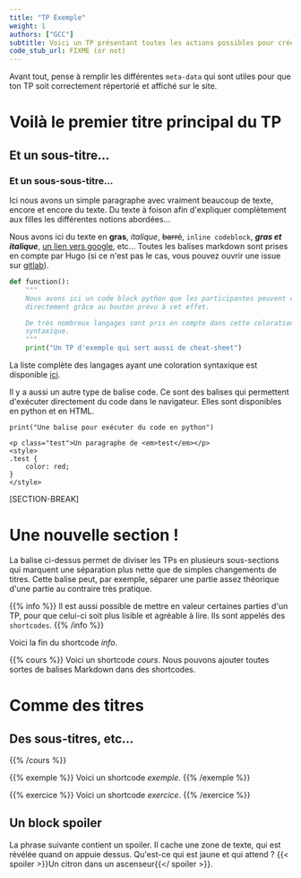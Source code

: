 ```yaml
---
title: "TP Exemple"
weight: 1
authors: ["GCC"]
subtitle: Voici un TP présentant toutes les actions possibles pour créer un TP. 
code_stub_url: FIXME (or not)
---
```


Avant tout, pense à remplir les différentes `meta-data` qui sont utiles pour 
que ton TP soit correctement répertorié et affiché sur le site. 

# Voilà le premier titre principal du TP

## Et un sous-titre...

### Et un sous-sous-titre...

Ici nous avons un simple paragraphe avec vraiment beaucoup de texte, encore et
encore du texte. Du texte à foison afin d'expliquer complètement aux filles les
différentes notions abordées... 

Nous avons ici du texte en **gras**, _italique_, ~~barré~~, `inline codeblock`,
**_gras et italique_**, [un lien vers google](https://www.google.fr), etc...
Toutes les balises markdown sont prises en compte par Hugo (si ce n'est pas le
cas, vous pouvez ouvrir une issue sur [gitlab](https://www.gitlab.com/prologin/gcc/contenus)). 

```python
def function():
    """
    Nous avons ici un code block python que les participantes peuvent copier
    directement grâce au bouton prévu à cet effet.

    De très nombreux langages sont pris en compte dans cette coloration
    syntaxique.
    """
    print("Un TP d'exemple qui sert aussi de cheat-sheet")
```

La liste complète des langages ayant une coloration syntaxique est disponible 
[ici](https://gohugo.io/content-management/syntax-highlighting/#list-of-chroma-highlighting-languages). 

Il y a aussi un autre type de balise code. Ce sont des balises qui permettent
d'exécuter directement du code dans le navigateur. Elles sont disponibles en
python et en HTML. 

```codepython
print("Une balise pour exécuter du code en python")
```

```codehtml
<p class="test">Un paragraphe de <em>test</em></p>
<style>
.test {
    color: red;
}
</style>
```

[SECTION-BREAK]

# Une nouvelle section !

La balise ci-dessus permet de diviser les TPs en plusieurs sous-sections qui
marquent une séparation plus nette que de simples changements de titres. 
Cette balise peut, par exemple, séparer une partie assez théorique d'une partie au
contraire très pratique. 

{{% info %}}
Il est aussi possible de mettre en valeur certaines parties d'un
TP, pour que celui-ci soit plus lisible et agréable à lire. 
Ils sont appelés des `shortcodes`. 
{{% /info %}}

Voici la fin du shortcode _info_.

{{% cours %}}
Voici un shortcode _cours_.
Nous pouvons ajouter toutes sortes de balises Markdown dans des shortcodes.
# Comme des titres
## Des sous-titres, etc...
{{% /cours %}}

{{% exemple %}}
Voici un shortcode _exemple_.
{{% /exemple %}}

{{% exercice %}}
Voici un shortcode _exercice_.
{{% /exercice %}}

## Un block spoiler

La phrase suivante contient un spoiler. Il cache une zone de texte, qui est
révélée quand on appuie dessus.
Qu'est-ce qui est jaune et qui attend ? {{< spoiler >}}Un citron
dans un ascenseur{{</ spoiler >}}.